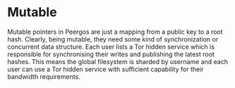 # Mutable

Mutable pointers in Peergos are just a mapping from a public key to a root hash. Clearly, being mutable, they need some kind of synchronization or concurrent data structure. Each user lists a Tor hidden service which is responsible for synchronising their writes and publishing the latest root hashes. This means the global filesystem is sharded by username and each user can use a Tor hidden service with sufficient capability for their bandwidth requirements. 